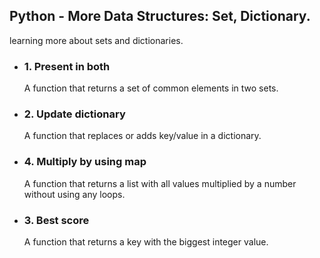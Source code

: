 ## Python - More Data Structures: Set, Dictionary.
 learning more about sets and dictionaries.
 - ### 1. Present in both
   A function that returns a set of common elements in two sets.
 - ### 2. Update dictionary
   A  function that replaces or adds key/value in a dictionary.
 - ### 4. Multiply by using map
   A function that returns a list with all values multiplied by a number without using any loops.
 - ### 3. Best score
   A function that returns a key with the biggest integer value.
